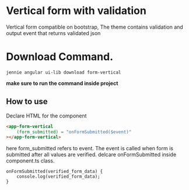 
# Vertical form with validation

Vertical form compatible on bootstrap, The theme contains validation and output event that returns validated json

# Download Command.

```jennie angular ui-lib download form-vertical```

**make sure to run the command inside project**

## How to use


Declare HTML for the component

```html
<app-form-vertical
    (form_submitted) = "onFormSubmitted($event)"
></app-form-vertical>
```

here form_submitted refers to event. The event is called when form is submitted after all values are verified. delcare onFormSubmitted inside component.ts class.

```
onFormSubmitted(verified_form_data) {
    console.log(verified_form_data);
}
```